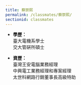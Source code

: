 ```yaml
---
title: 蔡崇熙
permalink: /classmates/蔡崇熙/
sectionid: classmates
---
```


- **學歷：**<br />
  臺大電機系學士<br />
  交大管硏所碩士

- **資歷：**<br />
  臺灣王安電腦業務經理<br />
  中興電工業務經理和專案經理<br />
  太世科網路行銷董事長高級特助

